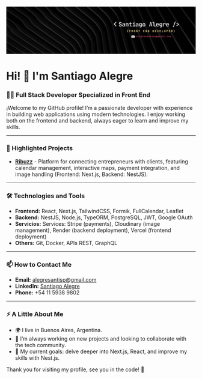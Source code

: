 ![Banner de Santiago Alegre](/bannerIn.jfif)

# Hi! 👋 I'm Santiago Alegre

### 👨‍💻 Full Stack Developer Specialized in Front End

¡Welcome to my GitHub profile! I’m a passionate developer with experience in building web applications using modern technologies. I enjoy working both on the frontend and backend, always eager to learn and improve my skills.

---

### 🚀 Highlighted Projects

- [**Ribuzz**](https://ribuzz.vercel.app/) - Platform for connecting entrepreneurs with clients, featuring calendar management, interactive maps, payment integration, and image handling (Frontend: Next.js, Backend: NestJS).

---

### 🛠️ Technologies and Tools

- **Frontend:** React, Next.js, TailwindCSS, Formik, FullCalendar, Leaflet
- **Backend:** NestJS, Node.js, TypeORM, PostgreSQL, JWT, Google OAuth
- **Servicios:** Services: Stripe (payments), Cloudinary (image management), Render (backend deployment), Vercel (frontend deployment)
- **Others:** Git, Docker, APIs REST, GraphQL

---

### 📫 How to Contact Me

- **Email:** [alegresantisp@gmail.com](mailto:alegresanti@gmail.com)
- **LinkedIn:** [Santiago Alegre](https://www.linkedin.com/in/santiago-alegre/)
- **Phone:** +54 11 5938 9802

---

### ⚡ A Little About Me

- 🌍 I live in Buenos Aires, Argentina.
- 🚀 I’m always working on new projects and looking to collaborate with the tech community.
- 🎯 My current goals: delve deeper into Next.js, React, and improve my skills with Nest.js.

Thank you for visiting my profile, see you in the code! 🚀
